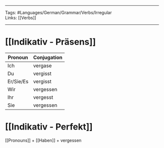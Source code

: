 ___
Tags: #Languages/German/Grammar/Verbs/Irregular  
Links: [[Verbs]]
___
# [[Indikativ - Präsens]]
Pronoun|Conjugation
------------ | ------------
Ich | vergase
Du | vergisst
Er/Sie/Es | vergisst
Wir | vergessen
Ihr | vergesst
Sie | vergessen


# [[Indikativ - Perfekt]]
[[Pronouns]] + [[Haben]] +  vergessen